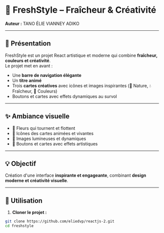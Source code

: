 # 🌿 FreshStyle – Fraîcheur & Créativité

**Auteur :** TANO ÉLIE VIANNEY ADIKO  

---

## 🎨 Présentation

FreshStyle est un projet React artistique et moderne qui combine **fraîcheur, couleurs et créativité**.  
Le projet met en avant :  

- Une **barre de navigation élégante**  
- Un **titre animé**  
- Trois **cartes créatives** avec icônes et images inspirantes (🌿 Nature, 💧 Fraîcheur, 🌈 Couleurs)  
- Boutons et cartes avec effets dynamiques au survol  

---

## ✨ Ambiance visuelle

- 🌸 Fleurs qui tournent et flottent  
- 🌿 Icônes des cartes animées et vivantes  
- 📸 Images lumineuses et dynamiques  
- 🔘 Boutons et cartes avec effets artistiques  

---

## 💡 Objectif

Création d'une interface **inspirante et engageante**, combinant **design moderne et créativité visuelle**.  

---

## 🚀 Utilisation

1. **Cloner le projet :**
```bash
git clone https://github.com/eliedvp/reactjs-2.git
cd freshstyle
